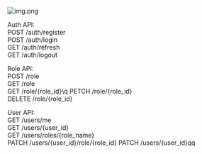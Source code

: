 ![img.png](file_image/img.png)

Auth API:\
POST /auth/register\
POST /auth/login\
GET /auth/refresh\
GET /auth/logout

Role API:\
POST /role\
GET /role\
GET /role/{role_id}\q
PETCH /role/{role_id}\
DELETE /role/{role_id}

User API:\
GET /users/me\
GET /users/{user_id}\
GET /users/roles/{role_name}\
PATCH /users/{user_id}/role/{role_id}
PATCH /users/{user_id}qq